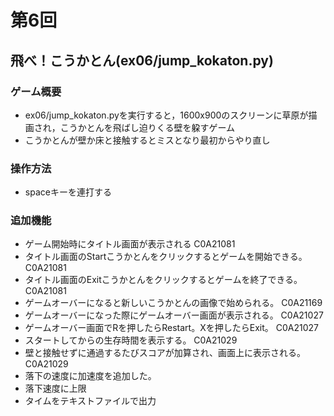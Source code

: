 # 第6回
## 飛べ！こうかとん(ex06/jump_kokaton.py)
### ゲーム概要
- ex06/jump_kokaton.pyを実行すると，1600x900のスクリーンに草原が描画され，こうかとんを飛ばし迫りくる壁を躱すゲーム
- こうかとんが壁か床と接触するとミスとなり最初からやり直し
### 操作方法
- spaceキーを連打する
### 追加機能
- ゲーム開始時にタイトル画面が表示される C0A21081
- タイトル画面のStartこうかとんをクリックするとゲームを開始できる。 C0A21081
- タイトル画面のExitこうかとんをクリックするとゲームを終了できる。 C0A21081
- ゲームオーバーになると新しいこうかとんの画像で始められる。 C0A21169
- ゲームオーバーになった際にゲームオーバー画面が表示される。 C0A21027
- ゲームオーバー画面でRを押したらRestart。Xを押したらExit。 C0A21027
- スタートしてからの生存時間を表示する。 C0A21029
- 壁と接触せずに通過するたびスコアが加算され、画面上に表示される。 C0A21029
- 落下の速度に加速度を追加した。
- 落下速度に上限
- タイムをテキストファイルで出力